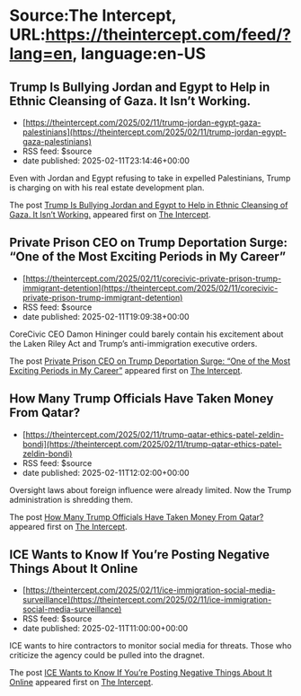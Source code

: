 # Source:The Intercept, URL:https://theintercept.com/feed/?lang=en, language:en-US

## Trump Is Bullying Jordan and Egypt to Help in Ethnic Cleansing of Gaza. It Isn’t Working.
 - [https://theintercept.com/2025/02/11/trump-jordan-egypt-gaza-palestinians](https://theintercept.com/2025/02/11/trump-jordan-egypt-gaza-palestinians)
 - RSS feed: $source
 - date published: 2025-02-11T23:14:46+00:00

<p>Even with Jordan and Egypt refusing to take in expelled Palestinians, Trump is charging on with his real estate development plan.</p>
<p>The post <a href="https://theintercept.com/2025/02/11/trump-jordan-egypt-gaza-palestinians/">Trump Is Bullying Jordan and Egypt to Help in Ethnic Cleansing of Gaza. It Isn’t Working.</a> appeared first on <a href="https://theintercept.com">The Intercept</a>.</p>

## Private Prison CEO on Trump Deportation Surge: “One of the Most Exciting Periods in My Career”
 - [https://theintercept.com/2025/02/11/corecivic-private-prison-trump-immigrant-detention](https://theintercept.com/2025/02/11/corecivic-private-prison-trump-immigrant-detention)
 - RSS feed: $source
 - date published: 2025-02-11T19:09:38+00:00

<p>CoreCivic CEO Damon Hininger could barely contain his excitement about the Laken Riley Act and Trump’s anti-immigration executive orders.</p>
<p>The post <a href="https://theintercept.com/2025/02/11/corecivic-private-prison-trump-immigrant-detention/">Private Prison CEO on Trump Deportation Surge: “One of the Most Exciting Periods in My Career”</a> appeared first on <a href="https://theintercept.com">The Intercept</a>.</p>

## How Many Trump Officials Have Taken Money From Qatar?
 - [https://theintercept.com/2025/02/11/trump-qatar-ethics-patel-zeldin-bondi](https://theintercept.com/2025/02/11/trump-qatar-ethics-patel-zeldin-bondi)
 - RSS feed: $source
 - date published: 2025-02-11T12:02:00+00:00

<p>Oversight laws about foreign influence were already limited. Now the Trump administration is shredding them.</p>
<p>The post <a href="https://theintercept.com/2025/02/11/trump-qatar-ethics-patel-zeldin-bondi/">How Many Trump Officials Have Taken Money From Qatar?</a> appeared first on <a href="https://theintercept.com">The Intercept</a>.</p>

## ICE Wants to Know If You’re Posting Negative Things About It Online
 - [https://theintercept.com/2025/02/11/ice-immigration-social-media-surveillance](https://theintercept.com/2025/02/11/ice-immigration-social-media-surveillance)
 - RSS feed: $source
 - date published: 2025-02-11T11:00:00+00:00

<p>ICE wants to hire contractors to monitor social media for threats. Those who criticize the agency could be pulled into the dragnet.</p>
<p>The post <a href="https://theintercept.com/2025/02/11/ice-immigration-social-media-surveillance/">ICE Wants to Know If You’re Posting Negative Things About It Online</a> appeared first on <a href="https://theintercept.com">The Intercept</a>.</p>

